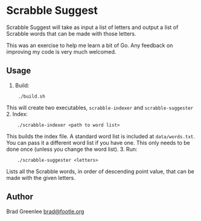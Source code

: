 # Scrabble Suggest

Scrabble Suggest will take as input a list of letters and output a list of Scrabble words that can be made with those letters.

This was an exercise to help me learn a bit of Go. Any feedback on improving my code is very much welcomed.

## Usage

1. Build:

        ./build.sh
This will create two executables, `scrabble-indexer` and `scrabble-suggester`
2. Index:

        ./scrabble-indexer <path to word list>
This builds the index file. A standard word list is included at `data/words.txt`. You can pass it a different word list if you have one. This only needs to be done once (unless you change the word list).
3. Run:

        ./scrabble-suggester <letters>
Lists all the Scrabble words, in order of descending point value, that can be made with the given letters.

## Author

Brad Greenlee <brad@footle.org>
